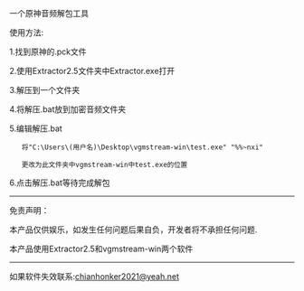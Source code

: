一个原神音频解包工具

使用方法:

1.找到原神的.pck文件 

2.使用Extractor2.5文件夹中Extractor.exe打开

3.解压到一个文件夹

4.将解压.bat放到加密音频文件夹

5.编辑解压.bat

       将"C:\Users\(用户名)\Desktop\vgmstream-win\test.exe" "%%~nxi"
   
       更改为此文件夹中vgmstream-win中test.exe的位置
   
6.点击解压.bat等待完成解包

***************************************************************************

免责声明：

本产品仅供娱乐，如发生任何问题后果自负，开发者将不承担任何问题.

本产品使用Extractor2.5和vgmstream-win两个软件

***************************************************************************


如果软件失效联系:chianhonker2021@yeah.net
